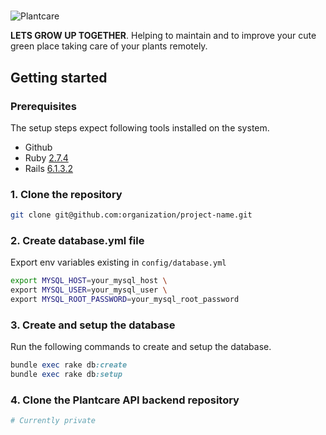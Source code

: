 #

![Plantcare][logo-plantcare]

**LETS GROW UP TOGETHER**. Helping to maintain and to improve your cute green place taking care of your plants remotely.

## Getting started

### Prerequisites

The setup steps expect following tools installed on the system.

- Github
- Ruby [2.7.4](https://github.com/lmbautista/plantcare/blob/master/.ruby-version#L1)
- Rails [6.1.3.2](https://github.com/lmbautista/plantcare/blob/master/Gemfile#L6)

### 1. Clone the repository

```bash
git clone git@github.com:organization/project-name.git
```

### 2. Create database.yml file

Export env variables existing in `config/database.yml`

```bash
export MYSQL_HOST=your_mysql_host \
export MYSQL_USER=your_mysql_user \
export MYSQL_ROOT_PASSWORD=your_mysql_root_password
```

### 3. Create and setup the database

Run the following commands to create and setup the database.

```ruby
bundle exec rake db:create
bundle exec rake db:setup
```

### 4. Clone the Plantcare API backend repository

```bash
# Currently private
```

[logo-plantcare]: https://user-images.githubusercontent.com/6224703/100526618-de707980-31ca-11eb-9d4a-41606bb73709.png "Plantcare"